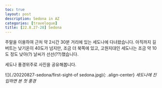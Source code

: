 ```yaml
---
toc: true
layout: post
description: Sedona in AZ
categories: [travelogue]
title: [22.8.27-28] Sedona
---
```


주말을 이용하여 근처 약 2시간 30분 거리에 있는 세도나에 다녀왔습니다. 
아직까지 길버트는 낮기온이 40도가 넘지만, 조금 더 북쪽에 있고, 고원지대인 세도나는 조금 약 10도 정도 낮아(?) 날씨가 선선(??)했습니다.

세도나 풍경위주로 사진을 공유해봅니다.

![](./20220827-sedona/first-sight-of sedona.jpg){: .align-center}
*세도나에 진입하면 본 첫 풍경*


